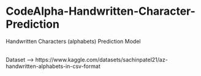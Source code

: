 # CodeAlpha-Handwritten-Character-Prediction
Handwritten Characters (alphabets) Prediction Model

<br>
Dataset --> https://www.kaggle.com/datasets/sachinpatel21/az-handwritten-alphabets-in-csv-format
